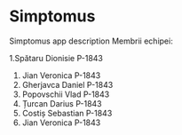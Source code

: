 # Simptomus
Simptomus app description 
Membrii echipei:

1.Spătaru Dionisie P-1843
1. Jian Veronica P-1843
2. Gherjavca Daniel P-1843
3. Popovschii Vlad P-1843
4. Țurcan Darius P-1843
5. Costiș Sebastian P-1843
6. Jian Veronica P-1843
